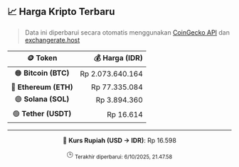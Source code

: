 

<!-- HARGA_KRIPTO -->
## 📈 Harga Kripto Terbaru

> Data ini diperbarui secara otomatis menggunakan [CoinGecko API](https://www.coingecko.com/) dan [exchangerate.host](https://exchangerate.host/)

<div align="center">

| 🪙 Token | 💰 Harga (IDR) |
|:------:|---------------:|
| 🟠 **Bitcoin (BTC)**   | Rp 2.073.640.164 |
| 🔵 **Ethereum (ETH)**  | Rp 77.335.084 |
| 🟣 **Solana (SOL)**    | Rp 3.894.360 |
| 🟢 **Tether (USDT)**   | Rp 16.614 |

---

💱 **Kurs Rupiah (USD → IDR)**: Rp 16.598

🕒 <sub>Terakhir diperbarui: 6/10/2025, 21.47.58</sub>

</div>
<!-- /HARGA_KRIPTO -->